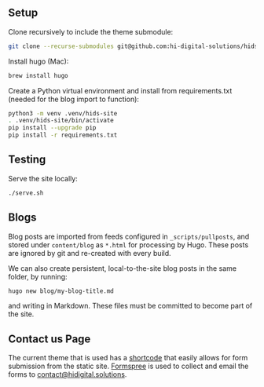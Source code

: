 ## Setup

Clone recursively to include the theme submodule:

```sh
git clone --recurse-submodules git@github.com:hi-digital-solutions/hids.git
```

Install hugo (Mac):

```sh
brew install hugo
```

Create a Python virtual environment and install from requirements.txt (needed
for the blog import to function):

```sh
python3 -m venv .venv/hids-site
. .venv/hids-site/bin/activate
pip install --upgrade pip
pip install -r requirements.txt
```

## Testing

Serve the site locally:

```sh
./serve.sh
```


## Blogs

Blog posts are imported from feeds configured in `_scripts/pullposts`, and stored
under `content/blog` as `*.html` for processing by Hugo.  These posts are ignored
by git and re-created with every build.

We can also create persistent, local-to-the-site blog posts in the same folder, by
running:

```sh
hugo new blog/my-blog-title.md
```

and writing in Markdown. These files must be committed to become part of the site.

## Contact us Page

The current theme that is used has a [shortcode](https://themes.gohugo.io/gohugo-theme-ananke/#activate-the-contact-form) that easily allows for form submission from the static site.  [Formspree](https://formspree.io/) is used to collect and email the forms to contact@hidigital.solutions.

